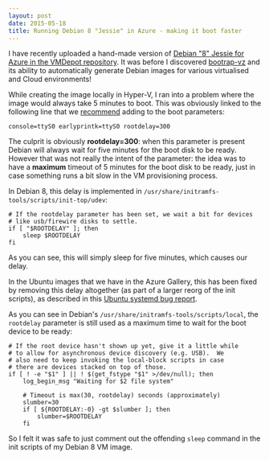 ```yaml
---
layout: post
date: 2015-05-18
title: Running Debian 8 "Jessie" in Azure - making it boot faster
---
```


I have recently uploaded a hand-made version of [Debian "8" Jessie for Azure in the VMDepot repository](https://vmdepot.msopentech.com/Vhd/Show?vhdId=52539). It was before I discovered [bootrap-vz](https://github.com/andsens/bootstrap-vz) and its ability to automatically generate Debian images for various virtualised and Cloud environments!

While creating the image locally in Hyper-V, I ran into a problem where the image would always take 5 minutes to boot. This was obviously linked to the following line that we [recommend](http://azure.microsoft.com/en-us/documentation/articles/virtual-machines-linux-create-upload-vhd-generic/) adding to the boot parameters:

```
console=ttyS0 earlyprintk=ttyS0 rootdelay=300
```

The culprit is obviously **rootdelay=300**: when this parameter is present Debian will always wait for five minutes for the boot disk to be ready. However that was not really the intent of the parameter: the idea was to have a **maximum** timeout of 5 minutes for the boot disk to be ready, just in case something runs a bit slow in the VM provisioning process.

In Debian 8, this delay is implemented in `/usr/share/initramfs-tools/scripts/init-top/udev`:

```
# If the rootdelay parameter has been set, we wait a bit for devices
# like usb/firewire disks to settle.
if [ "$ROOTDELAY" ]; then
	sleep $ROOTDELAY
fi
```

As you can see, this will simply sleep for five minutes, which causes our delay.

In the Ubuntu images that we have in the Azure Gallery, this has been fixed by removing this delay altogether (as part of a larger reorg of the init scripts), as described in this [Ubuntu systemd bug report](https://bugs.launchpad.net/ubuntu/+source/systemd/+bug/1202700). 

As you can see in Debian's `/usr/share/initramfs-tools/scripts/local`, the `rootdelay` parameter is still used as a maximum time to wait for the boot device to be ready:

```
# If the root device hasn't shown up yet, give it a little while
# to allow for asynchronous device discovery (e.g. USB).  We
# also need to keep invoking the local-block scripts in case
# there are devices stacked on top of those.
if [ ! -e "$1" ] || ! $(get_fstype "$1" >/dev/null); then
	log_begin_msg "Waiting for $2 file system"
	
	# Timeout is max(30, rootdelay) seconds (approximately)
	slumber=30
	if [ ${ROOTDELAY:-0} -gt $slumber ]; then
		slumber=$ROOTDELAY
	fi
```

So I felt it was safe to just comment out the offending `sleep` command in the init scripts of my Debian 8 VM image.
